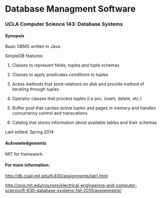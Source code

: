 # Database Managment Software
### UCLA Computer Science 143: Database Systems

#### Synopsis
Basic DBMS written in Java. 

SimpleDB features:

1) Classes to represent fields, tuples and tuple schemas

2) Classes to apply predicates conditions to tuples

3) Acess methods that store relations on disk and provide method of iterating through tuples

4) Operator classes that process tuples (i.e join, insert, delete, etc.)

5) Buffer pool that caches active tuples and pages in memory and handles concurrency control and transcations

6) Catalog that stores information about available tables and their schemas

Last edited: Spring 2014

#### Acknowledgements
MIT for framework. 

#### For more information: 

http://db.csail.mit.edu/6.830/assignments/lab1.html


http://ocw.mit.edu/courses/electrical-engineering-and-computer-science/6-830-database-systems-fall-2010/assignments/
